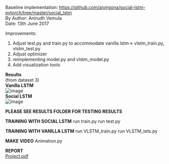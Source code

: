 Baseline implementation: https://github.com/ajvirgona/social-lstm-pytorch/tree/master/social_lstm  
By Author: Anirudh Vemula  
Date: 13th June 2017  

Improvements: 
1. Adjust test.py and train.py to accommodate vanilla lstm-> vlstm_train.py, vlstm_test.py  
2. Adjust optimizer  
3. reimplementing model.py and vlstm_model.py  
4. Add  visualization tools  
              
**Results**  
(from dataset 3)  
**Vanilla LSTM**  
![image](https://github.com/xywang0001/Social_LSTM/blob/master/RESULTS/videos/lstm1.gif)  
**Social LSTM**  
![image](https://github.com/xywang0001/Social_LSTM/blob/master/RESULTS/videos/s1.gif)  

**PLEASE SEE RESULTS FOLDER FOR TESTING RESULTS**


**TRAINING WITH SOCIAL LSTM**
run train.py
run test.py

**TRAINING WITH VANILLA LSTM**
run VLSTM_train.py
run VLSTM_tets.py

**MAKE VIDEO**
Animation.py

**REPORT**  
[Project.pdf](https://github.com/xywang0001/Social_LSTM/blob/master/Final_Report_V2.pdf)  
